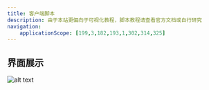 ```yaml
---
title: 客户端脚本
description: 由于本站更偏向于可视化教程，脚本教程请查看官方文档或自行研究
navigation:
    applicationScope: [199,3,182,193,1,302,314,325]
---
```


## 界面展示

![alt text](https://cdn.gcw.wiki.wiki/gcw/image/zh_hans/commands/logic/clientscript/image.png)
